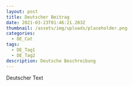 ```yaml
---
layout: post
title: Deutscher Beitrag
date: 2021-03-23T01:46:21.203Z
thumbnail: /assets/img/uploads/placeholder.png
categories:
  - DE_Cat
tags:
  - DE_Tag1
  - DE_Tag2
description: Deutsche Beschreibung
---
```

Deutscher Text